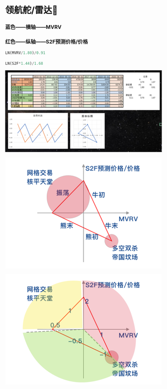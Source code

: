 # 领航舵/雷达🧭

### 蓝色——横轴——MVRV 

### 红色——纵轴——S2F预测价格/价格

```python
LN(MVRV/1.80)/0.91

LN(S2F*1.44)/1.68
```

![](../.gitbook/assets/ping-mu-kuai-zhao-20210329-xia-wu-4.34.29.png)

![](../.gitbook/assets/ling-hang-duo-.png)

![](../.gitbook/assets/lei-da-.png)

